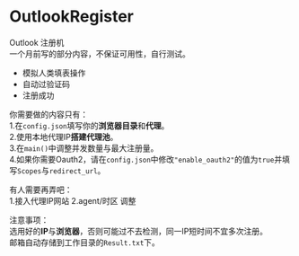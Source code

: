 # OutlookRegister  

Outlook 注册机  
一个月前写的部分内容，不保证可用性，自行测试。 

- 模拟人类填表操作  
- 自动过验证码  
- 注册成功  

你需要做的内容只有：  
1.在`config.json`填写你的**浏览器目录**和**代理**。  
2.使用本地代理IP**搭建代理池**。  
3.在`main()`中调整并发数量与最大注册量。  
4.如果你需要Oauth2，请在`config.json`中修改`"enable_oauth2"`的值为`true`并填写`Scopes`与`redirect_url`。



有人需要再弄吧：  
1.接入代理IP网站 
2.agent/时区 调整 

注意事项：  
选用好的**IP**与**浏览器**，否则可能过不去检测，同一IP短时间不宜多次注册。  
邮箱自动存储到工作目录的`Result.txt`下。  
